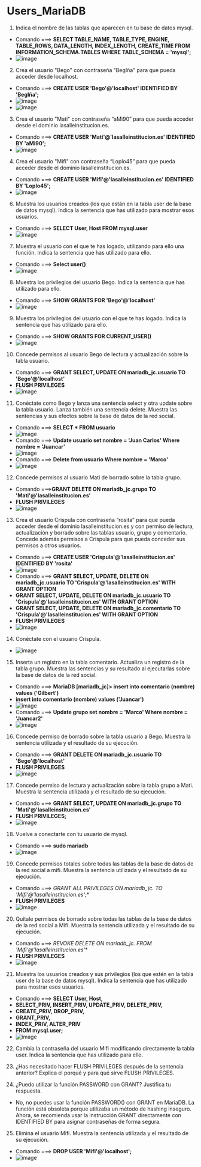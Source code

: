 # Users_MariaDB
1. Indica el nombre de las tablas que aparecen en tu base de datos mysql.
  - Comando ===> **SELECT TABLE_NAME, TABLE_TYPE, ENGINE, TABLE_ROWS, DATA_LENGTH, INDEX_LENGTH, CREATE_TIME
    FROM INFORMATION_SCHEMA.TABLES
    WHERE TABLE_SCHEMA = 'mysql';**
  - ![image](https://github.com/user-attachments/assets/f2162bc5-b865-4f14-b33b-021e2e7c49dd) 
2. Crea el usuario "Bego" con contraseña “BegIña” para que pueda acceder desde localhost.
  - Comando ===> **CREATE USER 'Bego'@'localhost' IDENTIFIED BY 'BegIña';**
  - ![image](https://github.com/user-attachments/assets/34acf4e6-fa18-4224-966f-53f6ddd2e350)
  - ![image](https://github.com/user-attachments/assets/f2562770-6168-4f01-8a2c-7dff46b566b5)
3. Crea el usuario "Mati" con contraseña “aMi90” para que pueda acceder desde el dominio lasalleinstitucion.es.
  - Comando ===> **CREATE USER 'Mati'@'lasalleinstitucion.es' IDENTIFIED BY 'aMi90';**
  - ![image](https://github.com/user-attachments/assets/51dc4caf-8ccb-4bf0-99b3-15ea642d72ad)
4. Crea el usuario "Mifi" con contraseña “Loplo45” para que pueda acceder desde el dominio lasalleinstitucion.es.
  - Comando ===> **CREATE USER 'Mifi'@'lasalleinstitucion.es' IDENTIFIED BY 'Loplo45';**
  - ![image](https://github.com/user-attachments/assets/46853bf7-4d7a-4359-a572-240b13b7a1b9)
6. Muestra los usuarios creados (los que están en la tabla user de la base de datos mysql). Indica la sentencia que has utilizado para mostrar esos usuarios.
  - Comando ===> **SELECT User, Host FROM mysql.user**
  - ![image](https://github.com/user-attachments/assets/72c51f55-0251-428a-9425-bef406831e06)
7. Muestra el usuario con el que te has logado, utilizando para ello una función. Indica la sentencia que has utilizado para ello.
  - Comando ===> **Select user()**
  - ![image](https://github.com/user-attachments/assets/12649ee1-2f9b-4283-96fe-c6751769104d)
8. Muestra los privilegios del usuario Bego. Indica la sentencia que has utilizado para ello.
  - Comando ===> **SHOW GRANTS FOR 'Bego'@'localhost'**
  - ![image](https://github.com/user-attachments/assets/18c55749-8232-49b8-9a8a-59d17d6650fe)
9. Muestra los privilegios del usuario con el que te has logado. Indica la sentencia que has utilizado para ello.
  - Comando ===> **SHOW GRANTS FOR CURRENT_USER()**
  - ![image](https://github.com/user-attachments/assets/b94bd1ce-b250-4dc4-a527-da7cce5e8194)
10. Concede permisos al usuario Bego de lectura y actualización sobre la tabla usuario.
  - Comando ===> **GRANT SELECT, UPDATE ON mariadb_jc.usuario TO 'Bego'@'localhost'**
  - **FLUSH PRIVILEGES**
  - ![image](https://github.com/user-attachments/assets/76e1fd7e-2df0-41be-a9e8-5bf73fa25ed2)
11. Conéctate como Bego y lanza una sentencia select y otra update sobre la tabla usuario. Lanza también una sentencia delete. Muestra las sentencias y sus efectos sobre la base de datos de la red social.
  - Comando ===> **SELECT * FROM usuario**
  - ![image](https://github.com/user-attachments/assets/32f0669d-e309-4042-9634-01fb5fd6110a)
  - Comando ===> **Update usuario set nombre = 'Juan Carlos' Where nombre = 'Juancar'**
  - ![image](https://github.com/user-attachments/assets/68a17087-5534-4bed-85a6-b9a815c09949)
  - Comando ===> **Delete from usuario Where nombre = 'Marco'**
  - ![image](https://github.com/user-attachments/assets/8ea7f469-837c-461b-a784-2d478eb04e70)
12. Concede permisos al usuario Mati de borrado sobre la tabla grupo.
  - Comando ===>**GRANT DELETE ON mariadb_jc.grupo TO 'Mati'@'lasalleinstitucion.es'**
  - **FLUSH PRIVILEGES**
  - ![image](https://github.com/user-attachments/assets/2b328635-7ad1-4712-9a6c-1bbc764f4d3b)
13. Crea el usuario Crispula con contraseña “rosita” para que pueda acceder desde el dominio lasalleinstitucion.es y con permiso de lectura, actualización y borrado sobre las tablas usuario, grupo y comentario. Concede además permisos a Crispula para que pueda conceder sus permisos a otros usuarios.
  - Comando ===> **CREATE USER 'Crispula'@'lasalleinstitucion.es' IDENTIFIED BY 'rosita'**
  - ![image](https://github.com/user-attachments/assets/f07dc4eb-e30e-4927-b253-b2d394202927)
  - Comando ===> **GRANT SELECT, UPDATE, DELETE ON mariadb_jc.usuario TO 'Crispula'@'lasalleinstitucion.es' WITH GRANT OPTION**
  - **GRANT SELECT, UPDATE, DELETE ON mariadb_jc.usuario TO 'Crispula'@'lasalleinstitucion.es' WITH GRANT OPTION**
  - **GRANT SELECT, UPDATE, DELETE ON mariadb_jc.comentario TO 'Crispula'@'lasalleinstitucion.es' WITH GRANT OPTION**
  - **FLUSH PRIVILEGES**
  - ![image](https://github.com/user-attachments/assets/27986ecf-99cd-4c99-8ea5-cc2e4f91e24d)
14. Conéctate con el usuario Crispula.
  - ![image](https://github.com/user-attachments/assets/1ecb7134-41df-4fde-baa9-9906dcf2ddc1)
15. Inserta un registro en la tabla comentario. Actualiza un registro de la tabla grupo. Muestra
las sentencias y su resultado al ejecutarlas sobre la base de datos de la red social.
  - Comando ===> **MariaDB [mariadb_jc]> insert into comentario (nombre) values ('Gilbert')**
  - **insert into comentario (nombre) values ('Juancar')**
  - ![image](https://github.com/user-attachments/assets/0264c32c-7b30-4929-ac35-701fbb6ffc3d)
  - Comando ===> **Update grupo set nombre = 'Marco' Where nombre = 'Juancar2'**
  - ![image](https://github.com/user-attachments/assets/6bca3913-03bf-4467-b579-c648267056a0)
16. Concede permiso de borrado sobre la tabla usuario a Bego. Muestra la sentencia
utilizada y el resultado de su ejecución.
  - Comando ===> **GRANT DELETE ON mariadb_jc.usuario TO 'Bego'@'localhost'**
  - **FLUSH PRIVILEGES**
  - ![image](https://github.com/user-attachments/assets/2b11c754-e85c-4daf-9f81-013d5605dcca)
17. Concede permiso de lectura y actualización sobre la tabla grupo a Mati. Muestra la
sentencia utilizada y el resultado de su ejecución.
  - Comando ===> **GRANT SELECT, UPDATE ON mariadb_jc.grupo TO 'Mati'@'lasalleinstitucion.es'**
  - **FLUSH PRIVILEGES;**
  - ![image](https://github.com/user-attachments/assets/c61f7d3b-4659-432a-b93b-74fc1f33c627)
18. Vuelve a conectarte con tu usuario de mysql.
  - Comando ===> **sudo mariadb**
  - ![image](https://github.com/user-attachments/assets/b67c5c9d-33b1-4976-aef7-bdea46fa83c7)
19. Concede permisos totales sobre todas las tablas de la base de datos de la red social a
    mifi. Muestra la sentencia utilizada y el resultado de su ejecución.
  - Comando ===> **GRANT ALL PRIVILEGES ON mariadb_jc.* TO 'Mifi'@'lasalleinstitucion.es';**
  - **FLUSH PRIVILEGES**
  - ![image](https://github.com/user-attachments/assets/72d324c4-39a0-4793-a4e5-1d1eb20164c5)
20. Quítale permisos de borrado sobre todas las tablas de la base de datos de la red social a
Mifi. Muestra la sentencia utilizada y el resultado de su ejecución.
  - Comando ===> **REVOKE DELETE ON mariadb_jc.* FROM 'Mifi'@'lasalleinstitucion.es'**
  - **FLUSH PRIVILEGES**
  - ![image](https://github.com/user-attachments/assets/958c24e4-1dd0-47c1-8a01-73d6b9455b3c)
21. Muestra los usuarios creados y sus privilegios (los que estén en la tabla user de la base de
datos mysql). Indica la sentencia que has utilizado para mostrar esos usuarios.
  - Comando ===> **SELECT User, Host,**
  - **SELECT_PRIV, INSERT_PRIV, UPDATE_PRIV, DELETE_PRIV,**
  - **CREATE_PRIV, DROP_PRIV,** 
  - **GRANT_PRIV,**
  - **INDEX_PRIV, ALTER_PRIV** 
  - **FROM mysql.user;**
  - ![image](https://github.com/user-attachments/assets/1f1bce17-5ebc-4ebe-9e72-bbc22f2899b4)
22. Cambia la contraseña del usuario Mifi modificando directamente la tabla user. Indica
la sentencia que has utilizado para ello.

23. ¿Has necesitado hacer FLUSH PRIVILEGES después de la sentencia anterior? Explica el porqué
y para qué sirve FLUSH PRIVILEGES.

24. ¿Puedo utilizar la función PASSWORD con GRANT? Justifica tu respuesta.
  - No, no puedes usar la función PASSWORD() con GRANT en MariaDB. La función está obsoleta porque utilizaba un método de hashing inseguro. Ahora, se recomienda usar la instrucción GRANT directamente con IDENTIFIED BY para asignar contraseñas de forma segura.
25. Elimina el usuario Mifi. Muestra la sentencia utilizada y el resultado de su ejecución.
  - Comando ===> **DROP USER 'Mifi'@'localhost';**
  - ![image](https://github.com/user-attachments/assets/43b2d5b0-2a7f-458f-910a-9a370cd743d8)
